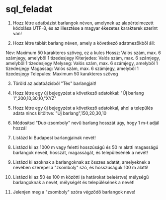 # sql_feladat

1. Hozz létre adatbázist barlangok néven, amelynek az alapértelmezett kódolása UTF-8, és az illesztése a magyar ékezetes karakterek szerint van!

2. Hozz létre táblát barlang néven, amely a következő adatmezőkből áll:

  Nev: Maximum 50 karakteres szöveg, ez a kulcs
  Hossz: Valós szám, max. 6 számjegy, amelyből 1 tizedesjegy
  Kiterjedes: Valós szám, max. 6 számjegy, amelyből 1 tizedesjegy
  Melyseg: Valós szám, max. 6 számjegy, amelyből 1 tizedesjegy
  Magassag: Valós szám, max. 6 számjegy, amelyből 1 tizedesjegy
  Telepules: Maximum 50 karakteres szöveg

3. Töröld az adatbázisból "Tés" barlangjait!

4. Hozz létre egy új bejegyzést a következő adatokkal:
"Új barlang 1",200,10,30,10,"XYZ"

5. Hozz létre egy új bejegyzést a következő adatokkal, ahol a település adata nincs kitöltve:
"Új barlang",150,20,30,10

6. Módosítsd "Duó-zsomboly" nevű barlang hosszát úgy, hogy 1 m-t adjál hozzá!

7. Listázd ki Budapest barlangjainak nevét!

8. Listázd ki az 1000 m vagy feletti hosszúságú és 50 m alatti magasságú barlangok neveit, hosszát, magasságát, és településének a nevét!

9. Listázd ki azoknak a barlangoknak az összes adatát, amelyeknek a nevében szerepel a "zsomboly" szó, és hosszúságuk 100 m alatti!

10. Listázd ki az 50 és 100 m közötti (a határokat beleértve) mélységű barlangoknak a nevét, mélységét és településének a nevét!

11. Jelenjen meg a "zsomboly" szóra végződő barlangok neve!
